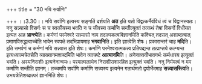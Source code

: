 +++
title = "30 मयि सर्वाणि"

+++
।।3.30।। मयि सर्वाणि इत्यस्य सङ्गतिं दर्शयति **अत** इति यतो
विद्वत्कर्मैवंविधं त्वं च विद्वानस्यतः। ननु सन्न्यासो विसर्गः स च
स्वकीयस्य भवति न च जीवस्य कर्माणि सन्तीत्युक्तं तत्कथं तेषां विसर्गो
विधीयत इत्यत आह **भ्रान्त्ये**ति। कर्मणां परमेश्वरे सन्न्यासो नाम
तदात्मकत्वविज्ञानमिति कश्चित् तदसत् अशाब्दत्वात् प्रमाणविरुद्धत्वाच्चेति
भावेन स्वपक्षे तदभिप्रायमाह **भगवानि**ति। इति ज्ञात्वेति शेषः।
प्रकारान्तरं चाह **मदि**ति। इति समर्पणं च कर्मणां मयि सन्न्यास इति शेषः।
कर्माणि परमेश्वरात्मकत्व प्रतिपद्यन्त तत्प्राप्तये कल्प्यन्त
इत्यध्यात्मचेतसेति व्याख्यानमशाब्दमिति भावेन व्याचष्टे **आत्मानमि**ति।
अनेनाव्ययीभावगर्भः कर्मधारय इत्युक्तं भवति। अस्यनिराशीः इत्यनेनान्वयः।
परमात्मलाभेन निराशीराशारहित इत्युक्तं भवति। ननु निर्ममत्वं न मम कर्माणि
सन्तीति ज्ञानम्। तच्चमयि सर्वाणि कर्माणि सन्न्यस्य इत्यनेन गतार्थमतो
द्वयोर्भेदमाह **सन्न्यासस्त्वि**ति। उभयत्रेतिशब्दात्परं ज्ञानमिति शेषः।
